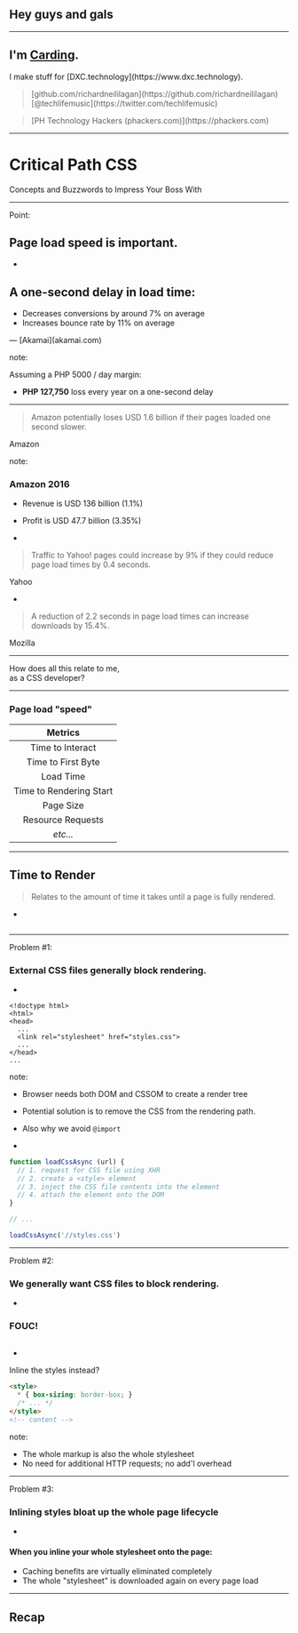 ## Hey guys and gals

---

## I'm [Carding](https://github.com/richardneililagan).

<p class="fragment">I make stuff for [DXC.technology](https://www.dxc.technology).</p>

<blockquote class="fragment">
[github.com/richardneililagan](https://github.com/richardneililagan)<br/>
[@techlifemusic](https://twitter.com/techlifemusic)<br/>
</blockquote>
<blockquote class="fragment">
[PH Technology Hackers (phackers.com)](https://phackers.com)
</blockquote>

---

<!-- .slide: class="flush-left" -->
# <span class="accent">Critical Path</span> CSS

Concepts and Buzzwords to Impress Your Boss With

---

Point:

## Page load speed is <span class="accent">important</span>.

-

## A <span class="accent">one-second</span> delay in load time:

- Decreases conversions by around <span class="accent">7%</span> on average
- Increases bounce rate by <span class="accent">11%</span> on average

<p class="footnote flush-left">&mdash; [Akamai](akamai.com)</p>

note:

Assuming a PHP 5000 / day margin:

- **PHP 127,750** loss every year on a one-second delay

---

> Amazon potentially loses <span class="accent">USD 1.6 billion</span>
> if their pages loaded one second slower.

Amazon <!-- .element class="footnote" -->

note:

### Amazon 2016

- Revenue is USD 136 billion (1.1%)
- Profit is USD 47.7 billion (3.35%)

-

> Traffic to Yahoo! pages could <span class="accent">increase by 9%</span>
> if they could reduce page load times by <span class="accent">0.4 seconds</span>.

Yahoo <!-- .element class="footnote" -->

-

> A reduction of <span class="accent">2.2 seconds</span> in page load times
> can increase downloads by <span class="accent">15.4%</span>.

Mozilla <!-- .element class="footnote" -->

---

How does all this relate to me, <br/> as a CSS developer?

---

### Page load "speed"

| Metrics |
|:---:|
| Time to Interact |
| Time to First Byte |
| Load Time |
| Time to Rendering Start |
| Page Size |
| Resource Requests |
| <em>etc...</em> |

---

## Time to Render

<blockquote class="fragment">
Relates to the amount of time it takes until a page is fully rendered.
</blockquote>

-

<img data-src="assets/network-graph.png">

---

Problem #1:

### External CSS files generally block rendering.

-

```
<!doctype html>
<html>
<head>
  ...
  <link rel="stylesheet" href="styles.css">
  ...
</head>
...
```

note:

- Browser needs both DOM and CSSOM to create a render tree
- Potential solution is to remove the CSS from the rendering path.
- Also why we avoid `@import`

-

```javascript
function loadCssAsync (url) {
  // 1. request for CSS file using XHR
  // 2. create a <style> element
  // 3. inject the CSS file contents into the element
  // 4. attach the element onto the DOM
}

// ...

loadCssAsync('//styles.css')
```
---

Problem #2:

### We generally want CSS files to block rendering.

-

### FOUC!

<img data-src="assets/fb-without-styles.png">

-

Inline the styles instead?

```html
<style>
  * { box-sizing: border-box; }
  /* ... */
</style>
<!-- content -->
```

note:

- The whole markup is also the whole stylesheet
- No need for additional HTTP requests; no add'l overhead

---

Problem #3:

### Inlining styles bloat up the whole page lifecycle

-

#### When you inline your whole stylesheet onto the page:

- Caching benefits are virtually eliminated completely <!-- .element: class="fragment" -->
- The whole "stylesheet" is downloaded again on every page load <!-- .element: class="fragment" -->

---

## Recap
